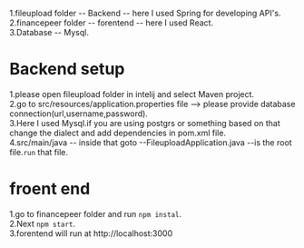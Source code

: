 1.fileupload folder  -- Backend -- here I used Spring for developing API's.
<br />
2.financepeer folder -- forentend -- here  I used React.
<br />
3.Database           -- Mysql.
<br />

# Backend setup
1.please open fileupload folder in intelij and select Maven project.
<br />
2.go to src/resources/application.properties file --> please provide database connection(url,username,password).
<br />
3.Here I used Mysql.if you are using postgrs or something based on that change the dialect and add dependencies in pom.xml file.
<br />
4.src/main/java -- inside that goto --FileuploadApplication.java --is the root file.`run` that file.
<br />

# froent end
1.go to financepeer folder  and run `npm instal`.
<br />
2.Next `npm start`.
<br />
3.forentend will run at http://localhost:3000
<br />
